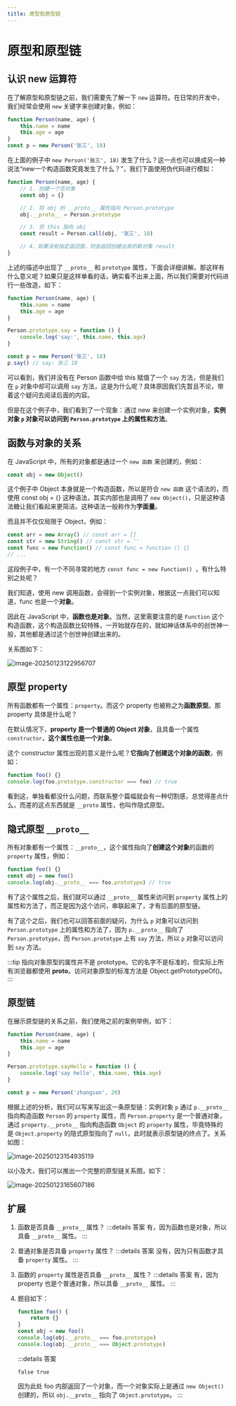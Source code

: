 ```yaml
---
title: 原型和原型链
---
```


# 原型和原型链

## 认识 new 运算符
在了解原型和原型链之前，我们需要先了解一下 `new` 运算符。在日常的开发中，我们经常会使用 `new` 关键字来创建对象，例如：
```js
function Person(name, age) {
    this.name = name
    this.age = age
}
const p = new Person('张三', 18)
```
在上面的例子中 `new Person('张三', 18)` 发生了什么？这一点也可以换成另一种说法“new一个构造函数究竟发生了什么？”，我们下面使用伪代码进行模拟：
```js
function Person(name, age) {
    // 1. 创建一个空对象
    const obj = {}

    // 2. 将 obj 的 __proto__ 属性指向 Person.prototype
    obj.__proto__ = Person.prototype

    // 3. 将 this 指向 obj
    const result = Person.call(obj, '张三', 18)

    // 4、如果没有指定返回值，则会返回创建出来的新对象 result
}
```
上述的描述中出现了 `__proto__` 和 `prototype` 属性，下面会详细讲解。那这样有什么意义呢？如果只是这样单看的话，确实看不出来上面，所以我们需要对代码进行一些改造，如下：
```js
function Person(name, age) {
    this.name = name
    this.age = age
}

Person.prototype.say = function () {
    console.log('say:', this.name, this.age)
}

const p = new Person('张三', 18)
p.say() // say: 张三 18
```
可以看到，我们并没有在 Person 函数中给 this 赋值了一个 `say` 方法，但是我们在 `p` 对象中却可以调用 `say` 方法，这是为什么呢？具体原因我们先暂且不论，带着这个疑问去阅读后面的内容。

但是在这个例子中，我们看到了一个现象：通过 new 来创建一个实例对象，**实例对象 `p` 对象可以访问到 `Person.prototype` 上的属性和方法**。

## 函数与对象的关系
在 JavaScript 中，所有的对象都是通过一个 `new 函数` 来创建的，例如：
```js
const obj = new Object()
```
这个例子中 Object 本身就是一个构造函数，所以是符合 `new 函数` 这个语法的，而使用 const obj = {} 这种语法，其实内部也是调用了 `new Object()`，只是这种语法糖让我们看起来更简洁。这种语法一般称作为**字面量**。

而且并不仅仅局限于 Object，例如：
```js
const arr = new Array() // const arr = []
const str = new String() // const str = ''
const func = new Function() // const func = function () {}
// ...
```
这段例子中，有一个不同寻常的地方 `const func = new Function() `，有什么特别之处呢？

我们知道，使用 new 调用函数，会得到一个实例对象，根据这一点我们可以知道，func 也是一个**对象**。

因此在 JavaScript 中，**函数也是对象**。当然，这里需要注意的是 `Function` 这个构造函数，这个构造函数比较特殊，一开始就存在的，就如神话体系中的创世神一般，其他都是通过这个创世神创建出来的。

关系图如下：

![image-20250123122956707](https://cos.coderjc.cn/blog/image-20250123122956707.png)


## 原型 property
所有函数都有一个属性：`property`。而这个 property 也被称之为**函数原型**。那 property 具体是什么呢？

在默认情况下，**property 是一个普通的 Object 对象**，且具备一个属性 `constructor`，**这个属性也是一个对象**。

这个 constructor 属性出现的意义是什么呢？**它指向了创建这个对象的函数**，例如：
```js
function foo() {}
console.log(foo.prototype.constructor === foo) // true
```
看到这，单独看都没什么问题，而联系整个篇幅就会有一种切割感，总觉得差点什么，而差的这点东西就是 `__proto` 属性，也叫作隐式原型。

## 隐式原型 `__proto__` 

所有对象都有一个属性：`__proto__`，这个属性指向了**创建这个对象**的函数的 `property` 属性，例如：

```js
function foo() {}
const obj = new foo()
console.log(obj.__proto__ === foo.prototype) // true
```

有了这个属性之后，我们就可以通过 `__proto__` 属性来访问到 `property` 属性上的属性和方法了，而正是因为这个访问，串联起来了，才有后面的原型链。

有了这个之后，我们也可以回答前面的疑问，为什么 `p` 对象可以访问到 `Person.prototype` 上的属性和方法了，因为 `p.__proto__` 指向了 `Person.prototype`，而 `Person.prototype` 上有 `say` 方法，所以 `p` 对象可以访问到 `say` 方法。

:::tip 
指向对象原型的属性并不是 prototype。它的名字不是标准的，但实际上所有浏览器都使用 __proto__。访问对象原型的标准方法是 Object.getPrototypeOf()。
:::

## 原型链
在展示原型链的关系之前，我们使用之前的案例举例，如下：
```js
function Person(name, age) {
    this.name = name
    this.age = age
}

Person.prototype.sayHello = function () {
    console.log('say hello', this.name, this.age)
}

const p = new Person('zhangsan', 20)
```
根据上述的分析，我们可以写来写出这一条原型链：实例对象 `p` 通过 `p.__proto__` 指向构造函数 `Person` 的 `property` 属性，而 `Person.property` 是一个普通对象，通过 `property.__proto__` 指向构造函数 `Object` 的 `property` 属性，毕竟特殊的是 `Object.property` 的隐式原型指向了 `null`，此时就表示原型链的终点了。关系如图：

![image-20250123154935119](https://cos.coderjc.cn/blog/image-20250123154935119.png)

以小及大，我们可以推出一个完整的原型链关系图，如下：

![image-20250123165607186](https://cos.coderjc.cn/blog/image-20250123165607186.png)

## 扩展
1. 函数是否具备 `__proto__` 属性？
:::details 答案
有，因为函数也是对象，所以具备 `__proto__` 属性。
:::

2. 普通对象是否具备 `property` 属性？
:::details 答案
没有，因为只有函数才具备 `property` 属性。
:::

3. 函数的 `property` 属性是否具备 `__proto__` 属性？
:::details 答案
有，因为 property 也是个普通对象，所以具备 `__proto__` 属性。
:::

4. 题目如下：
    ```js
    function foo() {
        return {}
    }
    const obj = new foo()
    console.log(obj.__proto__ === foo.prototype)
    console.log(obj.__proto__ === Object.prototype)
    ```
    :::details 答案
    ```
    false true
    ```
    因为此处 foo 内部返回了一个对象，而一个对象实际上是通过 `new Object()` 创建的，所以 `obj.__proto__` 指向了 `Object.prototype`。
    :::